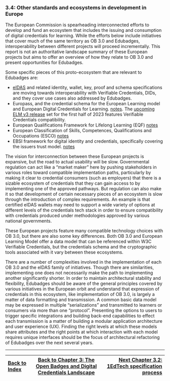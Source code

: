 ### 3.4: Other standards and ecosystems in development in Europe

The European Commission is spearheading interconnected efforts to develop and fund an ecosystem that includes the issuing and consumption of digital credentials for learning. While the efforts below include initiatives that cover much of the same territory as OB 3.0 and Edubadges, interoperability between different projects will proceed incrementally. This report is not an authoritative landscape summary of these European projects but aims to offer an overview of how they relate to OB 3.0 and present opportunities for Edubadges.

Some specific pieces of this proto-ecosystem that are relevant to Edubadges are:

*   [eIDAS](https://www.eid.as/) and related identity, wallet, key, proof and schema specifications are moving towards interoperability with Verifiable Credentials, DIDs, and they cover use cases also addressed by Edubadges.
*   Europass, and the credential schema for the European Learning model and European Digital Credentials for Learning. [notes](https://europa.eu/europass/en/europass-tools/digital-credentials). The [upcoming ELM v3 release](https://europa.eu/europass/en/news/upcoming-launch-european-learning-model-v3) set for the first half of 2023 features Verifiable Credentials compatibility.
*   European Qualifications Framework for Lifelong Learning (EQF) [notes](https://europa.eu/europass/en/europass-tools/european-qualifications-framework)
*   European Classification of Skills, Competences, Qualifications and Occupations (ESCO) [notes](https://ec.europa.eu/esco/portal/home)
*   EBSI framework for digital identity and credentials, specifically covering the issuers trust model. [notes](https://ec.europa.eu/digital-building-blocks/wikis/display/EBSIDOC/)

The vision for interconnection between these European projects is expansive, but the road to actual usability will be slow. Governmental regulation can act like a “market maker” here by pushing stakeholders in various roles toward compatible implementation paths, particularly by making it clear to credential consumers (such as employers) that there is a sizable ecosystem of credentials that they can gain access to by implementing one of the approved pathways. But regulation can also make it so that development of certain necessary pieces of an ecosystem is slow through the introduction of complex requirements. An example is that certified eIDAS wallets may need to support a wide variety of options at different levels of the credentials tech stack in order to ensure compatibility with credentials produced under methodologies approved by various national governments.

These European projects feature many compatible technology choices with OB 3.0, but there are also some key differences. Both OB 3.0 and European Learning Model offer a data model that can be referenced within W3C Verifiable Credentials, but the credentials schema and the cryptographic tools associated with it vary between these ecosystems.

There are a number of complexities involved in the implementation of each OB 3.0 and the eIDAS family of initiatives. Though there are similarities, implementing one does not necessarily make the path to implementing another significantly shorter. In order to maintain architectural stability and flexibility, Edubadges should be aware of the general principles covered by various initiatives in the European orbit and understand that expression of credentials in this ecosystem, like implementation of OB 3.0, is largely a matter of data formatting and transmission. A common basic data model may be expressed in multiple “serializations” and transmitted to learners or consumers via more than one “protocol”. Presenting the options to users to trigger specific integrations and building back-end capabilities to effect each transmission is a matter of building a modular application architecture and user experience (UX). Finding the right levels at which these models share attributes and the right points at which interaction with each model requires unique interfaces should be the focus of architectural refactoring of Edubadges over the next several years.


---

| [Back to Index](ob3-edubadges/README.md)   | [Back to Chapter 3: The Open Badges and Digital Credentials Landscape](ob3-edubadges/30-the-open-badges-and-digital-credentials-landscape.md) |    [Next Chapter 3.2: 1EdTech specification process](ob3-edubadges/32-1edtech-specification-process.md) |
| :--- |  :---:  | ---: |